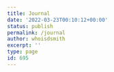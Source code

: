 ```yaml
---
title: Journal
date: '2022-03-23T00:10:12+00:00'
status: publish
permalink: /journal
author: whoisdsmith
excerpt: ''
type: page
id: 695
---
```

<!DOCTYPE html PUBLIC "-//W3C//DTD HTML 4.0 Transitional//EN" "http://www.w3.org/TR/REC-html40/loose.dtd">
<?xml encoding="UTF-8">
